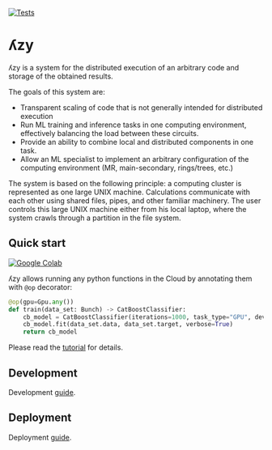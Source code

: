 [![Tests](https://github.com/lambda-zy/lzy/actions/workflows/pull-tests.yaml/badge.svg?branch=dev)](https://github.com/lambda-zy/lzy/actions/workflows/pull-tests.yaml)

# ʎzy

ʎzy is a system for the distributed execution of an arbitrary code and storage of the obtained results.

The goals of this system are:
- Transparent scaling of code that is not generally intended for distributed execution
- Run ML training and inference tasks in one computing environment, effectively balancing the load between these circuits.
- Provide an ability to combine local and distributed components in one task.
- Allow an ML specialist to implement an arbitrary configuration of the computing environment (MR, main-secondary, rings/trees, etc.)

The system is based on the following principle: a computing cluster is represented as one large UNIX machine. Calculations communicate with each other using shared files, pipes, and other familiar machinery. The user controls this large UNIX machine either from his local laptop, where the system crawls through a partition in the file system.

## Quick start

[![Google Colab](https://colab.research.google.com/assets/colab-badge.svg)](https://colab.research.google.com/drive/1Z7CERGqTU-ZTu3dwbeZxD9zJ6L8oQBbN?usp=sharing)

ʎzy allows running any python functions in the Cloud by annotating them with `@op` decorator:

```python
@op(gpu=Gpu.any())
def train(data_set: Bunch) -> CatBoostClassifier:
    cb_model = CatBoostClassifier(iterations=1000, task_type="GPU", devices='0:1', train_dir='/tmp/catboost')
    cb_model.fit(data_set.data, data_set.target, verbose=True)
    return cb_model
```

Please read the [tutorial](docs/tutorials/1-setup.md) for details.

## Development

Development [guide](docs/development.md).

## Deployment

Deployment [guide](docs/deployment.md).
